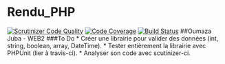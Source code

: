 Rendu_PHP
=========
[![Scrutinizer Code Quality](https://scrutinizer-ci.com/g/Juba95/Rendu_PHP/badges/quality-score.png?b=master)](https://scrutinizer-ci.com/g/Juba95/Rendu_PHP/?branch=master)
[![Code Coverage](https://scrutinizer-ci.com/g/Juba95/Rendu_PHP/badges/coverage.png?b=master)](https://scrutinizer-ci.com/g/Juba95/Rendu_PHP/?branch=master)
[![Build Status](https://scrutinizer-ci.com/g/Juba95/Rendu_PHP/badges/build.png?b=master)](https://scrutinizer-ci.com/g/Juba95/Rendu_PHP/build-status/master)
##Oumaza Juba - WEB2
###To Do
    * Créer une librairie pour valider des données (int, string, boolean, array, DateTime).
    * Tester entièrement la librairie avec PHPUnit (lier à travis-ci).
    * Analyser son code avec scutinizer-ci.
